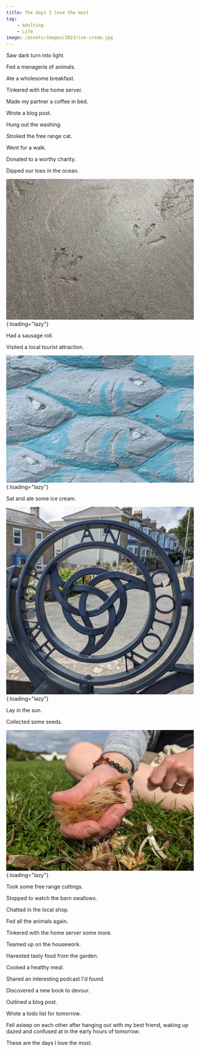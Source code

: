 ```yaml
---
title: The days I love the most
tag:
    - Adulting
    - Life
image: /assets/images/2023/ice-cream.jpg
---
```


Saw dark turn into light.

Fed a menagerie of animals.

Ate a wholesome breakfast.

Tinkered with the home server.

Made my partner a coffee in bed.

Wrote a blog post.

Hung out the washing.

Stroked the free range cat.

Went for a walk.

Donated to a worthy charity.

Dipped our toes in the ocean.

![Footprints in the sand](/assets/images/2023/footprints.jpg "Foot prints in the sand"){:loading="lazy"}

Had a sausage roll.

Visited a local tourist attraction.

![Fishes at the tourist attraction](/assets/images/2023/tourist-attraction.jpg "Fish at the tourist attraction"){:loading="lazy"}

Sat and ate some ice cream.

![Engraving on the bench](/assets/images/2023/bench.jpg "Engraving in Cornish on the bench"){:loading="lazy"}

Lay in the sun.

Collected some seeds.

![Seed collection](/assets/images/2023/seeds.jpg "Seed Collection"){:loading="lazy"}

Took some free range cuttings.

Stopped to watch the barn swallows.

Chatted in the local shop.

Fed all the animals again.

Tinkered with the home server some more.

Teamed up on the housework.

Havested tasty food from the garden.

Cooked a healthy meal.

Shared an interesting podcast I'd found.

Discovered a new book to devour.

Outlined a blog post.

Wrote a todo list for tomorrow.

Fell asleep on each other after hanging out with my best friend, waking up dazed and confused at in the early hours of tomorrow.

These are the days I love the most.